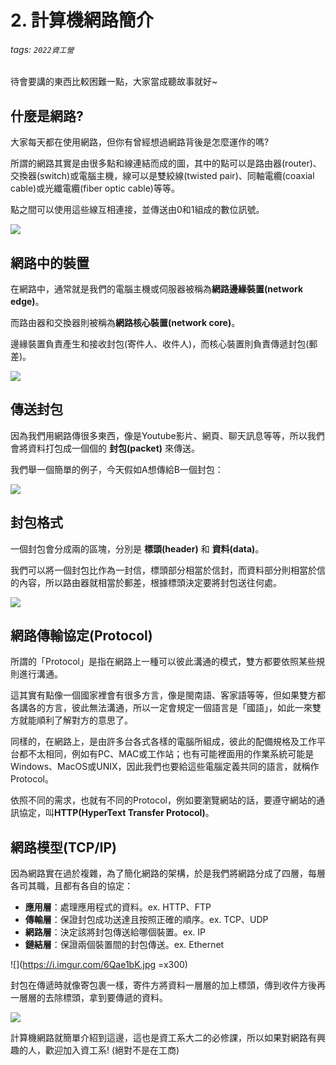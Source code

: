 # 2. 計算機網路簡介

###### tags: `2022資工營`

待會要講的東西比較困難一點，大家當成聽故事就好~

## 什麼是網路?

大家每天都在使用網路，但你有曾經想過網路背後是怎麼運作的嗎?

所謂的網路其實是由很多點和線連結而成的圖，其中的點可以是路由器(router)、交換器(switch)或電腦主機，線可以是雙絞線(twisted pair)、同軸電纜(coaxial cable)或光纖電纜(fiber optic cable)等等。

點之間可以使用這些線互相連接，並傳送由0和1組成的數位訊號。

![](https://i.imgur.com/6UowYNN.png)


## 網路中的裝置

在網路中，通常就是我們的電腦主機或伺服器被稱為**網路邊緣裝置(network edge)**。

而路由器和交換器則被稱為**網路核心裝置(network core)**。

邊緣裝置負責產生和接收封包(寄件人、收件人)，而核心裝置則負責傳遞封包(郵差)。

![](https://i.imgur.com/kRIfFF6.jpg)


## 傳送封包

因為我們用網路傳很多東西，像是Youtube影片、網頁、聊天訊息等等，所以我們會將資料打包成一個個的 **封包(packet)** 來傳送。

我們舉一個簡單的例子，今天假如A想傳給B一個封包：

![](https://i.imgur.com/FCrgKIa.png)


## 封包格式

一個封包會分成兩的區塊，分別是 **標頭(header)** 和 **資料(data)**。

我們可以將一個封包比作為一封信，標頭部分相當於信封，而資料部分則相當於信的內容，所以路由器就相當於郵差，根據標頭決定要將封包送往何處。

![](https://i.imgur.com/lge9xtj.png)


## 網路傳輸協定(Protocol)

所謂的「Protocol」是指在網路上一種可以彼此溝通的模式，雙方都要依照某些規則進行溝通。

這其實有點像一個國家裡會有很多方言，像是閩南語、客家語等等，但如果雙方都各講各的方言，彼此無法溝通，所以一定會規定一個語言是「國語」，如此一來雙方就能順利了解對方的意思了。

同樣的，在網路上，是由許多台各式各樣的電腦所組成，彼此的配備規格及工作平台都不太相同，例如有PC、MAC或工作站；也有可能裡面用的作業系統可能是Windows、MacOS或UNIX，因此我們也要給這些電腦定義共同的語言，就稱作Protocol。

依照不同的需求，也就有不同的Protocol，例如要瀏覽網站的話，要遵守網站的通訊協定，叫**HTTP(HyperText Transfer Protocol)**。


## 網路模型(TCP/IP)

因為網路實在過於複雜，為了簡化網路的架構，於是我們將網路分成了四層，每層各司其職，且都有各自的協定：

* **應用層**：處理應用程式的資料。ex. HTTP、FTP
* **傳輸層**：保證封包成功送達且按照正確的順序。ex. TCP、UDP
* **網路層**：決定該將封包傳送給哪個裝置。ex. IP
* **鏈結層**：保證兩個裝置間的封包傳送。ex. Ethernet

![](https://i.imgur.com/6Qae1bK.jpg =x300)

封包在傳遞時就像寄包裹一樣，寄件方將資料一層層的加上標頭，傳到收件方後再一層層的去除標頭，拿到要傳遞的資料。

![](https://i.imgur.com/lxuEaTH.png)

計算機網路就簡單介紹到這邊，這也是資工系大二的必修課，所以如果對網路有興趣的人，歡迎加入資工系! (絕對不是在工商)
